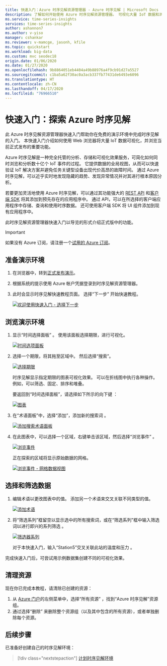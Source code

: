 ```yaml
---
title: 快速入门：Azure 时序见解资源管理器 - Azure 时序见解 | Microsoft Docs
description: 了解如何开始使用 Azure 时序见解资源管理器。 可视化大量 IoT 数据和浏览环境的主要功能。
ms.service: time-series-insights
services: time-series-insights
author: ashannon7
ms.author: v-yiso
manager: cshankar
ms.reviewer: v-mamcge, jasonh, kfile
ms.topic: quickstart
ms.workload: big-data
ms.custom: mvc seodec18
origin.date: 01/06/2020
ms.date: 01/27/2020
ms.openlocfilehash: 9b8864051eb4404a49b88976a4f9cb91d27a5527
ms.sourcegitcommit: c1ba5a62f30ac0a3acb337fb77431de6493e6096
ms.translationtype: HT
ms.contentlocale: zh-CN
ms.lasthandoff: 04/17/2020
ms.locfileid: "76966510"
---
```

# <a name="quickstart-explore-azure-time-series-insights"></a>快速入门：探索 Azure 时序见解

此 Azure 时序见解资源管理器快速入门帮助你在免费的演示环境中完成时序见解的入门。 本快速入门介绍如何使用 Web 浏览器将大量 IoT 数据可视化，并浏览当前正式发布的重要功能。

Azure 时序见解是一种完全托管的分析、存储和可视化效果服务，可简化如何同时浏览和分析数十亿个 IoT 事件的过程。 它提供数据的全局视图，从而可以快速验证 IoT 解决方案并避免任务关键型设备出现代价高昂的故障时间。 通过 Azure 时序见解，可以近乎实时地发现隐藏的趋势、发现异常情况并对其进行根本原因分析。

若要更加灵活地使用 Azure 时序见解，可以通过其功能强大的 [REST API](./time-series-insights-update-tsq.md) 和[客户端 SDK](./tutorial-create-tsi-sample-spa.md) 将其添加到预先存在的应用程序中。 通过 API，可以在所选择的客户端应用程序中存储、查询和使用时序数据。 还可使用客户端 SDK 将 UI 组件添加到现有应用程序中。

此时序见解资源管理器快速入门以导览的形式介绍正式版中的功能。

> [!IMPORTANT]
> 如果没有 Azure 订阅，请注册一个[试用的 Azure 订阅](https://wwww.azure.cn/pricing/1rmb-trial)。
## <a name="prepare-the-demo-environment"></a>准备演示环境

1. 在浏览器中，转到[正式发布演示](https://insights.timeseries.azure.com/demo)。

1. 根据系统的提示使用 Azure 帐户凭据登录到时序见解资源管理器。

1. 此时会显示时序见解快速教程页面。 选择“下一步”  开始快速教程。

   [![欢迎使用快速入门 - 选择下一步](media/quickstart/quickstart-welcome.png)](media/quickstart/quickstart-welcome.png#lightbox)

## <a name="explore-the-demo-environment"></a>浏览演示环境

1. 显示“时间选择面板”  。 使用该面板选择期限，进行可视化。

   [![时间选项面板](media/quickstart/quickstart-time-selection-panel.png)](media/quickstart/quickstart-time-selection-panel.png#lightbox)

1. 选择一个期限，将其拖至区域中。 然后选择“搜索”。 

   [![选择期限](media/quickstart/quickstart-select-time.png)](media/quickstart/quickstart-select-time.png#lightbox)

   时序见解显示指定期限的图表可视化效果。 可以在折线图中执行各种操作。 例如，可以筛选、固定、排序和堆叠。

   要返回到“时间选择面板”，请选择如下所示的向下键  ：

   [![图表](media/quickstart/quickstart-select-down-arrow.png)](media/quickstart/quickstart-select-down-arrow.png#lightbox)

1. 在“术语面板”中，选择“添加”，添加新的搜索词   。

   [![添加搜索术语面板](media/quickstart/quickstart-add-terms.png)](media/quickstart/quickstart-add-terms.png#lightbox)

1. 在此图表中，可以选择一个区域，右键单击该区域，然后选择“浏览事件”  。

   [![浏览事件](media/quickstart/quickstart-explore-events.png)](media/quickstart/quickstart-explore-events.png#lightbox)

   正在探索的区域将显示原始数据的网格。

   [![浏览事件 - 网格数据视图](media/quickstart/quickstart-explore-events-grid-data.png)](media/quickstart/quickstart-explore-events-grid-data.png#lightbox)

## <a name="select-and-filter-data"></a>选择和筛选数据

1. 编辑术语以更改图表中的值。 添加另一个术语来交叉关联不同类型的值。

   [![添加术语](media/quickstart/quickstart-add-a-term.png)](media/quickstart/quickstart-add-a-term.png#lightbox)

1. 将“筛选系列”框留空以显示选中的所有搜索词，或在“筛选系列”框中输入筛选词以进行即兴的系列筛选   。

   [![筛选器系列](media/quickstart/quickstart-filter-series.png)](media/quickstart/quickstart-filter-series.png#lightbox)

   对于本快速入门，输入“Station5”交叉关联此站的温度和压力  。

完成快速入门后，可尝试用示例数据集创建不同的可视化效果。

## <a name="clean-up-resources"></a>清理资源

现在你已完成本教程，请清除已创建的资源：

1. 从 [Azure 门户](https://portal.azure.cn)的左侧菜单中，选择“所有资源”  ，找到“Azure 时序见解”资源组。
1. 通过选择“删除”  来删除整个资源组（以及其中包含的所有资源），或者单独删除每个资源。

## <a name="next-steps"></a>后续步骤

已准备好创建自己的时序见解环境：
> [!div class="nextstepaction"]
> [计划时序见解环境](time-series-insights-environment-planning.md)

